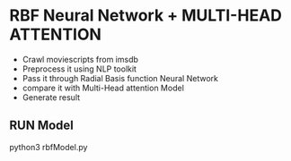 # RBF Neural Network + MULTI-HEAD ATTENTION
- Crawl moviescripts from imsdb
- Preprocess it using NLP toolkit
- Pass it through Radial Basis function Neural Network
- compare it with Multi-Head attention Model
- Generate result

## RUN Model
python3 rbfModel.py
